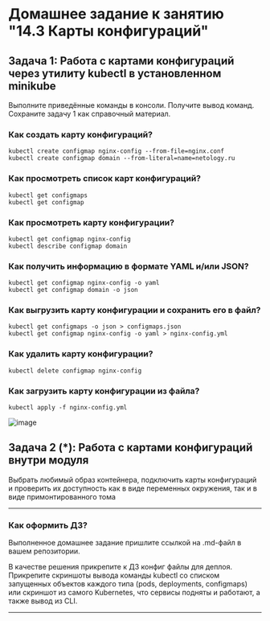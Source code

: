 # Домашнее задание к занятию "14.3 Карты конфигураций"

## Задача 1: Работа с картами конфигураций через утилиту kubectl в установленном minikube

Выполните приведённые команды в консоли. Получите вывод команд. Сохраните
задачу 1 как справочный материал.

### Как создать карту конфигураций?

```
kubectl create configmap nginx-config --from-file=nginx.conf
kubectl create configmap domain --from-literal=name=netology.ru
```

### Как просмотреть список карт конфигураций?

```
kubectl get configmaps
kubectl get configmap
```

### Как просмотреть карту конфигурации?

```
kubectl get configmap nginx-config
kubectl describe configmap domain
```

### Как получить информацию в формате YAML и/или JSON?

```
kubectl get configmap nginx-config -o yaml
kubectl get configmap domain -o json
```

### Как выгрузить карту конфигурации и сохранить его в файл?

```
kubectl get configmaps -o json > configmaps.json
kubectl get configmap nginx-config -o yaml > nginx-config.yml
```

### Как удалить карту конфигурации?

```
kubectl delete configmap nginx-config
```

### Как загрузить карту конфигурации из файла?

```
kubectl apply -f nginx-config.yml
```
![image](https://user-images.githubusercontent.com/16610642/210567395-3e5fd3da-70c5-4889-9bae-a2e017669cbd.png)

## Задача 2 (*): Работа с картами конфигураций внутри модуля

Выбрать любимый образ контейнера, подключить карты конфигураций и проверить
их доступность как в виде переменных окружения, так и в виде примонтированного
тома

---

### Как оформить ДЗ?

Выполненное домашнее задание пришлите ссылкой на .md-файл в вашем репозитории.

В качестве решения прикрепите к ДЗ конфиг файлы для деплоя. Прикрепите скриншоты вывода команды kubectl со списком запущенных объектов каждого типа (pods, deployments, configmaps) или скриншот из самого Kubernetes, что сервисы подняты и работают, а также вывод из CLI.

---
